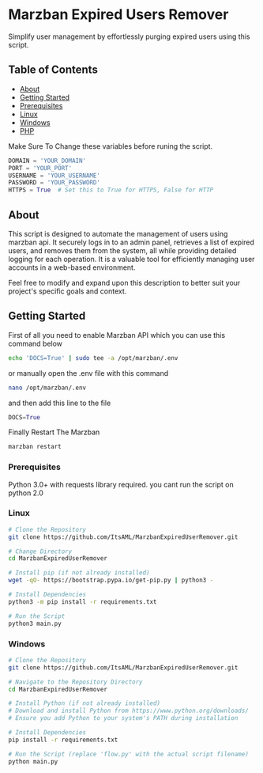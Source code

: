 # Marzban Expired Users Remover

Simplify user management by effortlessly purging expired users using this script.

## Table of Contents
- [About](#about)
- [Getting Started](#getting-started)
- [Prerequisites](#prerequisites)
- [Linux](#Linux)
- [Windows](#windows)
- [PHP](#php)

Make Sure To Change these variables before runing the script.
```python
DOMAIN = 'YOUR_DOMAIN'
PORT = 'YOUR_PORT'
USERNAME = 'YOUR_USERNAME'
PASSWORD = 'YOUR_PASSWORD'
HTTPS = True  # Set this to True for HTTPS, False for HTTP
```

## About

This script is designed to automate the management of users using marzban api. It securely logs in to an admin panel, retrieves a list of expired users, and removes them from the system, all while providing detailed logging for each operation. It is a valuable tool for efficiently managing user accounts in a web-based environment.

Feel free to modify and expand upon this description to better suit your project's specific goals and context.

## Getting Started

First of all you need to enable Marzban API which you can use this command below
```bash
echo 'DOCS=True' | sudo tee -a /opt/marzban/.env
```
or manually open the .env file with this command
```bash
nano /opt/marzban/.env
```
and then add this line to the file
```python
DOCS=True
```
Finally Restart The Marzban
```sh
marzban restart
```
### Prerequisites
Python 3.0+ with requests library required. you cant run the script on python 2.0
### Linux
```bash
# Clone the Repository
git clone https://github.com/ItsAML/MarzbanExpiredUserRemover.git

# Change Directory
cd MarzbanExpiredUserRemover

# Install pip (if not already installed)
wget -qO- https://bootstrap.pypa.io/get-pip.py | python3 -

# Install Dependencies
python3 -m pip install -r requirements.txt

# Run the Script
python3 main.py
```
### Windows
```bash
# Clone the Repository
git clone https://github.com/ItsAML/MarzbanExpiredUserRemover.git

# Navigate to the Repository Directory
cd MarzbanExpiredUserRemover

# Install Python (if not already installed)
# Download and install Python from https://www.python.org/downloads/
# Ensure you add Python to your system's PATH during installation

# Install Dependencies
pip install -r requirements.txt

# Run the Script (replace 'flow.py' with the actual script filename)
python main.py
```

